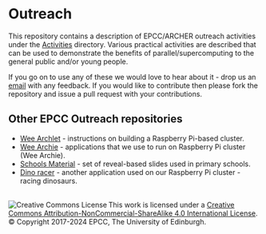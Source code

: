 # Outreach
This repository contains a description of EPCC/ARCHER outreach activities under the [Activities](./Activities) directory. Various practical activities are described that can be used to demonstrate the benefits of parallel/supercomputing to the general public and/or young people.

If you go on to use any of these we would love to hear about it - drop us an [email](mailto:m.antonioletti@epcc.ed.ac.uk) with any feedback. If you would like to contribute then please fork the repository and issue a pull request with your contributions.

## Other EPCC Outreach repositories

* [Wee Archlet](https://github.com/EPCCed/wee_archlet) - instructions on building a Raspberry Pi-based cluster.
* [Wee Archie](https://github.com/EPCCed/wee_archie) - applications that we use to run on Raspberry Pi cluster (Wee Archie).
* [Schools Material](https://github.com/EPCCed/SchoolsIntroMaterial) - set of reveal-based slides used in primary schools.
* [Dino racer](https://github.com/EPCCed/outreach) - another application used on our Raspberry Pi cluster - racing dinosaurs.

<!-- Licensing and copyright stuff below -->
<br/>
<a rel="license" href="http://creativecommons.org/licenses/by-nc-sa/4.0/">
<img alt="Creative Commons License" style="border-width:0" align="left"
     src="https://i.creativecommons.org/l/by-nc-sa/4.0/88x31.png" /></a> This work is licensed under a <a rel="license" href="http://creativecommons.org/licenses/by-nc-sa/4.0/">
Creative Commons Attribution-NonCommercial-ShareAlike 4.0 International License</a>.<br/>
&copy; Copyright 2017-2024 EPCC, The University of Edinburgh.
